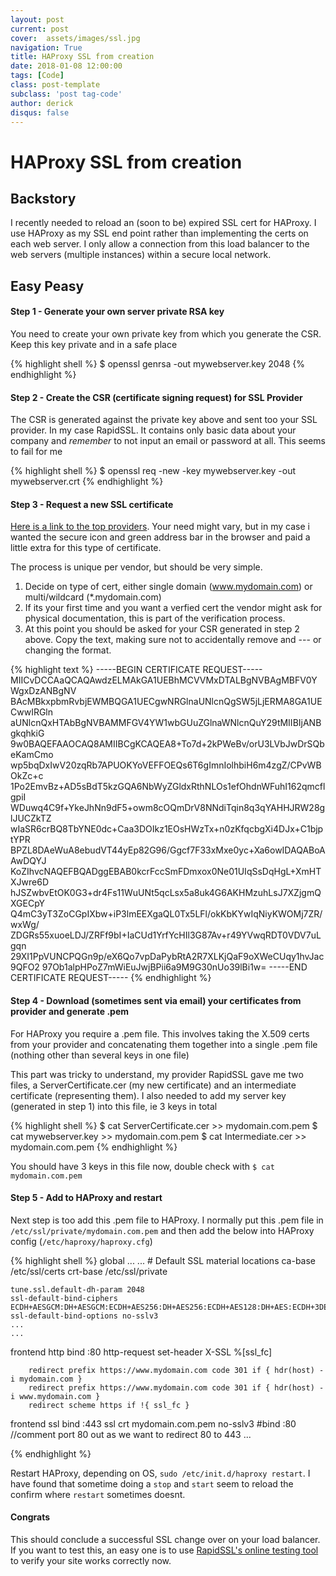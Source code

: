 ```yaml
---
layout: post
current: post
cover:  assets/images/ssl.jpg
navigation: True
title: HAProxy SSL from creation
date: 2018-01-08 12:00:00
tags: [Code]
class: post-template
subclass: 'post tag-code'
author: derick 
disqus: false
---
```

# HAProxy SSL from creation

## Backstory
I recently needed to reload an (soon to be) expired SSL cert for HAProxy. I use HAProxy as my SSL end point rather than implementing the certs on each web server. I only allow a connection from this load balancer to the web servers (multiple instances) within a secure local network.

## Easy Peasy

#### Step 1 - Generate your own server private RSA key
You need to create your own private key from which you generate the CSR. Keep this key private and in a safe place

{% highlight shell %}
$ openssl genrsa -out mywebserver.key 2048
{% endhighlight %}

#### Step 2 - Create the CSR (certificate signing request) for SSL Provider
The CSR is generated against the private key above and sent too your SSL provider. In my case RapidSSL. It contains only basic data about your company and *remember* to not input an email or password at all. This seems to fail for me

{% highlight shell %}
$ openssl req -new -key mywebserver.key -out mywebserver.crt
{% endhighlight %}

#### Step 3 - Request a new SSL certificate
[Here is a link to the top providers](https://www.whichssl.com/top-10-ssl-certificate-providers.php). Your need might vary, but in my case i wanted the secure icon and green address bar in the browser and paid a little extra for this type of certificate.

The process is unique per vendor, but should be very simple.
1. Decide on type of cert, either single domain (www.mydomain.com) or multi/wildcard (*.mydomain.com)
2. If its your first time and you want a verfied cert the vendor might ask for physical documentation, this is part of the verification process.
3. At this point you should be asked for your CSR generated in step 2 above. Copy the text, making sure not to accidentally remove and --- or changing the format.

{% highlight text %}
-----BEGIN CERTIFICATE REQUEST-----
MIICvDCCAaQCAQAwdzELMAkGA1UEBhMCVVMxDTALBgNVBAgMBFV0YWgxDzANBgNV
BAcMBkxpbmRvbjEWMBQGA1UECgwNRGlnaUNlcnQgSW5jLjERMA8GA1UECwwIRGln
aUNlcnQxHTAbBgNVBAMMFGV4YW1wbGUuZGlnaWNlcnQuY29tMIIBIjANBgkqhkiG
9w0BAQEFAAOCAQ8AMIIBCgKCAQEA8+To7d+2kPWeBv/orU3LVbJwDrSQbeKamCmo
wp5bqDxIwV20zqRb7APUOKYoVEFFOEQs6T6gImnIolhbiH6m4zgZ/CPvWBOkZc+c
1Po2EmvBz+AD5sBdT5kzGQA6NbWyZGldxRthNLOs1efOhdnWFuhI162qmcflgpiI
WDuwq4C9f+YkeJhNn9dF5+owm8cOQmDrV8NNdiTqin8q3qYAHHJRW28glJUCZkTZ
wIaSR6crBQ8TbYNE0dc+Caa3DOIkz1EOsHWzTx+n0zKfqcbgXi4DJx+C1bjptYPR
BPZL8DAeWuA8ebudVT44yEp82G96/Ggcf7F33xMxe0yc+Xa6owIDAQABoAAwDQYJ
KoZIhvcNAQEFBQADggEBAB0kcrFccSmFDmxox0Ne01UIqSsDqHgL+XmHTXJwre6D
hJSZwbvEtOK0G3+dr4Fs11WuUNt5qcLsx5a8uk4G6AKHMzuhLsJ7XZjgmQXGECpY
Q4mC3yT3ZoCGpIXbw+iP3lmEEXgaQL0Tx5LFl/okKbKYwIqNiyKWOMj7ZR/wxWg/
ZDGRs55xuoeLDJ/ZRFf9bI+IaCUd1YrfYcHIl3G87Av+r49YVwqRDT0VDV7uLgqn
29XI1PpVUNCPQGn9p/eX6Qo7vpDaPybRtA2R7XLKjQaF9oXWeCUqy1hvJac9QFO2
97Ob1alpHPoZ7mWiEuJwjBPii6a9M9G30nUo39lBi1w=
-----END CERTIFICATE REQUEST-----
{% endhighlight %}

#### Step 4 - Download (sometimes sent via email) your certificates from provider and generate .pem
For HAProxy you require a .pem file. This involves taking the X.509 certs from your provider and concatenating them together into a single .pem file (nothing other than several keys in one file)

This part was tricky to understand, my provider RapidSSL gave me two files, a ServerCertificate.cer (my new certificate) and an intermediate certificate (representing them). I also needed to add my server key (generated in step 1) into this file, ie 3 keys in total

{% highlight shell %}
$ cat ServerCertificate.cer >> mydomain.com.pem
$ cat mywebserver.key >> mydomain.com.pem
$ cat Intermediate.cer >> mydomain.com.pem
{% endhighlight %}

You should have 3 keys in this file now, double check with `$ cat mydomain.com.pem`

#### Step 5 - Add to HAProxy and restart        
Next step is too add this .pem file to HAProxy. I normally put this .pem file in `/etc/ssl/private/mydomain.com.pem` and then add the below into HAProxy config (`/etc/haproxy/haproxy.cfg`)

{% highlight shell %}
global
    ...
    ...
    # Default SSL material locations
    ca-base /etc/ssl/certs
    crt-base /etc/ssl/private

    tune.ssl.default-dh-param 2048
    ssl-default-bind-ciphers ECDH+AESGCM:DH+AESGCM:ECDH+AES256:DH+AES256:ECDH+AES128:DH+AES:ECDH+3DES:DH+3DES:RSA+AESGCM:RSA+AES:RSA+3DES:!aNULL:!MD5:!DSS
    ssl-default-bind-options no-sslv3
    ...
    ...

frontend http
        bind :80
        http-request set-header X-SSL %[ssl_fc]

        redirect prefix https://www.mydomain.com code 301 if { hdr(host) -i mydomain.com }
        redirect prefix https://www.mydomain.com code 301 if { hdr(host) -i www.mydomain.com }
        redirect scheme https if !{ ssl_fc }

frontend ssl
        bind :443 ssl crt mydomain.com.pem no-sslv3
        #bind :80 //comment port 80 out as we want to redirect  80 to 443
        ...

{% endhighlight %}

Restart HAProxy, depending on OS, `sudo /etc/init.d/haproxy restart`. I have found that sometime doing a `stop` and `start` seem to reload the confirm where `restart` sometimes doesnt.

#### Congrats
This should conclude a successful SSL change over on your load balancer. If you want to test this, an easy one is to use [RapidSSL's online testing tool](https://www.rapidsslonline.com/ssl-tools/ssl-checker.php) to verify your site works correctly now.
